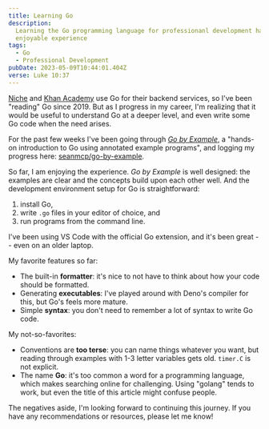 ```yaml
---
title: Learning Go
description:
  Learning the Go programming language for professionanl development has been an
  enjoyable experience
tags:
  - Go
  - Professional Development
pubDate: 2023-05-09T10:44:01.404Z
verse: Luke 10:37
---
```


[Niche](https://niche.com) and [Khan Academy](https://khanacademy.org) use Go
for their backend services, so I've been "reading" Go since 2019. But as I
progress in my career, I'm realizing that it would be useful to understand Go at
a deeper level, and even write some Go code when the need arises.

For the past few weeks I've been going through
[_Go by Example_](https://gobyexample.com), a "hands-on introduction to Go using
annotated example programs", and logging my progress here:
[seanmcp/go-by-example](https://github.com/seanmcp/go-by-example).

So far, I am enjoying the experience. _Go by Example_ is well designed: the
examples are clear and the concepts build upon each other well. And the
development environment setup for Go is straightforward:

1. install Go,
2. write `.go` files in your editor of choice, and
3. run programs from the command line.

I've been using VS Code with the official Go extension, and it's been great --
even on an older laptop.

My favorite features so far:

- The built-in **formatter**: it's nice to not have to think about how your code
  should be formatted.
- Generating **executables**: I've played around with Deno's compiler for this,
  but Go's feels more mature.
- Simple **syntax**: you don't need to remember a lot of syntax to write Go
  code.

My not-so-favorites:

- Conventions are **too terse**: you can name things whatever you want, but
  reading through examples with 1-3 letter variables gets old. `timer.C` is not
  explicit.
- The name **Go**: it's too common a word for a programming language, which
  makes searching online for challenging. Using "golang" tends to work, but even
  the title of this article might confuse people.

The negatives aside, I'm looking forward to continuing this journey. If you have
any recommendations or resources, please let me know!
